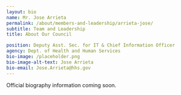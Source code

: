 ```yaml
---
layout: bio
name: Mr. Jose Arrieta
permalink: /about/members-and-leadership/arrieta-jose/
subtitle: Team and Leadership
title: About Our Council

position: Deputy Asst. Sec. for IT & Chief Information Officer
agency: Dept. of Health and Human Services
bio-image: /placeholder.png
bio-image-alt-text: Jose Arrieta
bio-email: Jose.Arrieta@hhs.gov
---
```


Official biography information coming soon.
